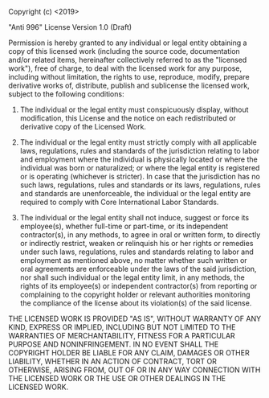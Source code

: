 Copyright (c) <2019> <All the people in the DreamStacks>

"Anti 996" License Version 1.0 (Draft)

Permission is hereby granted to any individual or legal entity
obtaining a copy of this licensed work (including the source code,
documentation and/or related items, hereinafter collectively referred
to as the "licensed work"), free of charge, to deal with the licensed
work for any purpose, including without limitation, the rights to use,
reproduce, modify, prepare derivative works of, distribute, publish
and sublicense the licensed work, subject to the following conditions:

1. The individual or the legal entity must conspicuously display,
without modification, this License and the notice on each redistributed
or derivative copy of the Licensed Work.

2. The individual or the legal entity must strictly comply with all
applicable laws, regulations, rules and standards of the jurisdiction
relating to labor and employment where the individual is physically
located or where the individual was born or naturalized; or where the
legal entity is registered or is operating (whichever is stricter). In
case that the jurisdiction has no such laws, regulations, rules and
standards or its laws, regulations, rules and standards are
unenforceable, the individual or the legal entity are required to
comply with Core International Labor Standards.

3. The individual or the legal entity shall not induce, suggest or force
its employee(s), whether full-time or part-time, or its independent
contractor(s), in any methods, to agree in oral or written form, to
directly or indirectly restrict, weaken or relinquish his or her
rights or remedies under such laws, regulations, rules and standards
relating to labor and employment as mentioned above, no matter whether
such written or oral agreements are enforceable under the laws of the
said jurisdiction, nor shall such individual or the legal entity
limit, in any methods, the rights of its employee(s) or independent
contractor(s) from reporting or complaining to the copyright holder or
relevant authorities monitoring the compliance of the license about
its violation(s) of the said license.

THE LICENSED WORK IS PROVIDED "AS IS", WITHOUT WARRANTY OF ANY KIND,
EXPRESS OR IMPLIED, INCLUDING BUT NOT LIMITED TO THE WARRANTIES OF
MERCHANTABILITY, FITNESS FOR A PARTICULAR PURPOSE AND NONINFRINGEMENT.
IN NO EVENT SHALL THE COPYRIGHT HOLDER BE LIABLE FOR ANY CLAIM,
DAMAGES OR OTHER LIABILITY, WHETHER IN AN ACTION OF CONTRACT, TORT OR
OTHERWISE, ARISING FROM, OUT OF OR IN ANY WAY CONNECTION WITH THE
LICENSED WORK OR THE USE OR OTHER DEALINGS IN THE LICENSED WORK.
